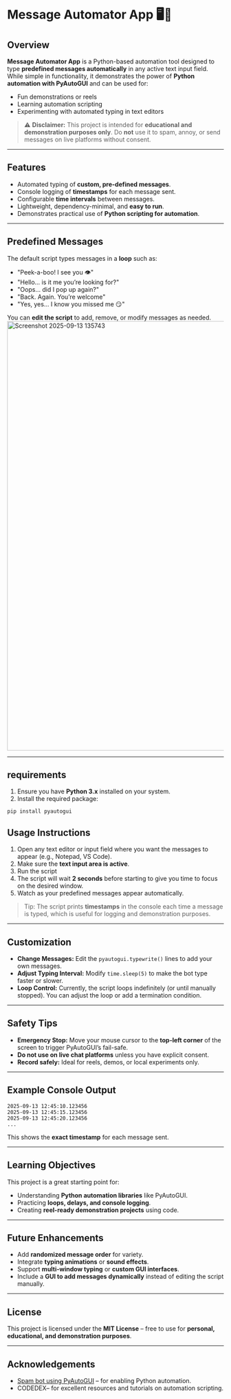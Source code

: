 # Message Automator App 🖥️💬

## Overview
**Message Automator App** is a Python-based automation tool designed to type **predefined messages automatically** in any active text input field. While simple in functionality, it demonstrates the power of **Python automation with PyAutoGUI** and can be used for:

- Fun demonstrations or reels  
- Learning automation scripting  
- Experimenting with automated typing in text editors  

> ⚠ **Disclaimer:** This project is intended for **educational and demonstration purposes only**. Do **not** use it to spam, annoy, or send messages on live platforms without consent.

---

## Features
- Automated typing of **custom, pre-defined messages**.
- Console logging of **timestamps** for each message sent.
- Configurable **time intervals** between messages.
- Lightweight, dependency-minimal, and **easy to run**.
- Demonstrates practical use of **Python scripting for automation**.

---

## Predefined Messages
The default script types messages in a **loop** such as:

- "Peek-a-boo! I see you 👁️"  
- "Hello… is it me you’re looking for?"  
- "Oops… did I pop up again?"  
- "Back. Again. You’re welcome"  
- "Yes, yes… I know you missed me 😏"

You can **edit the script** to add, remove, or modify messages as needed.
<img width="1817" height="996" alt="Screenshot 2025-09-13 135743" src="https://github.com/user-attachments/assets/086838b8-b711-4216-b41c-afda8d78e2cb" />


---

## requirements

1. Ensure you have **Python 3.x** installed on your system.
2. Install the required package:

```
pip install pyautogui
```


## Usage Instructions

1. Open any text editor or input field where you want the messages to appear (e.g., Notepad, VS Code).  
2. Make sure the **text input area is active**.  
3. Run the script
4. The script will wait **2 seconds** before starting to give you time to focus on the desired window.  
5. Watch as your predefined messages appear automatically.  

> Tip: The script prints **timestamps** in the console each time a message is typed, which is useful for logging and demonstration purposes.

---

## Customization

- **Change Messages:** Edit the `pyautogui.typewrite()` lines to add your own messages.
- **Adjust Typing Interval:** Modify `time.sleep(5)` to make the bot type faster or slower.
- **Loop Control:** Currently, the script loops indefinitely (or until manually stopped). You can adjust the loop or add a termination condition.

---

## Safety Tips

- **Emergency Stop:** Move your mouse cursor to the **top-left corner** of the screen to trigger PyAutoGUI’s fail-safe.  
- **Do not use on live chat platforms** unless you have explicit consent.  
- **Record safely:** Ideal for reels, demos, or local experiments only.

---

## Example Console Output

```
2025-09-13 12:45:10.123456
2025-09-13 12:45:15.123456
2025-09-13 12:45:20.123456
...
```

This shows the **exact timestamp** for each message sent.

---

## Learning Objectives
This project is a great starting point for:

- Understanding **Python automation libraries** like PyAutoGUI.
- Practicing **loops, delays, and console logging**.
- Creating **reel-ready demonstration projects** using code.

---

## Future Enhancements
- Add **randomized message order** for variety.  
- Integrate **typing animations** or **sound effects**.  
- Support **multi-window typing** or **custom GUI interfaces**.  
- Include a **GUI to add messages dynamically** instead of editing the script manually.

---

## License
This project is licensed under the **MIT License** – free to use for **personal, educational, and demonstration purposes**.

---

## Acknowledgements
- [Spam bot using PyAutoGUI](https://www.geeksforgeeks.org/python/spam-bot-using-pyautogui/) – for enabling Python automation.  
- CODEDEX– for excellent resources and tutorials on automation scripting.
